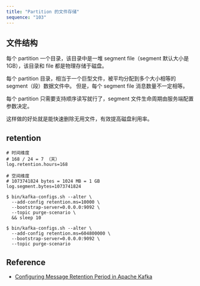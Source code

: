 ```yaml
---
title: "Partition 的文件存储"
sequence: "103"
---
```


## 文件结构

每个 partition 一个目录，该目录中是一堆 segment file（segment 默认大小是 1GB），该目录和 file 都是物理存储于磁盘。

每个 partition 目录，相当于一个巨型文件，被平均分配到多个大小相等的 segment（段）数据文件中。
但是，每个 segment file 消息数量不一定相等。

每个 partition 只需要支持顺序读写就行了，segment 文件生命周期由服务端配置参数决定。

这样做的好处就是能快速删除无用文件，有效提高磁盘利用率。

## retention

```text
# 时间维度
# 168 / 24 = 7 （天）
log.retention.hours=168

# 空间维度
# 1073741824 bytes = 1024 MB = 1 GB
log.segment.bytes=1073741824
```

```text
$ bin/kafka-configs.sh --alter \
  --add-config retention.ms=10000 \
  --bootstrap-server=0.0.0.0:9092 \
  --topic purge-scenario \
  && sleep 10
```

```text
$ bin/kafka-configs.sh --alter \
  --add-config retention.ms=604800000 \
  --bootstrap-server=0.0.0.0:9092 \
  --topic purge-scenario
```

## Reference

- [Configuring Message Retention Period in Apache Kafka](https://www.baeldung.com/kafka-message-retention)

